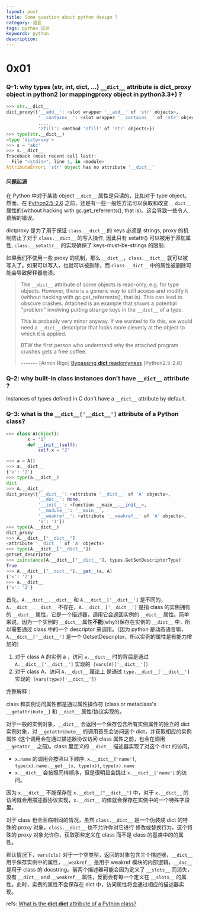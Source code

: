 ```yaml
---
layout: post
title: Some question about python design ?
category: 语言
tags: python 设计
keywords: python
description:
---
```


# 0x01

### Q-1: why types (str, int, dict, ...) `__dict__` attribute is dict_proxy object in python2 (or mappingproxy object in python3.3+) ?

```python
>>> str.__dict__
dict_proxy({'__add__': <slot wrapper '__add__' of 'str' objects>,
            '__contains__': <slot wrapper '__contains__' of 'str' objects>,
            .....
            'zfill': <method 'zfill' of 'str' objects>})
>>> type(str.__dict__)
<type 'dictproxy'>
>>> s = "abc"
>>> s.__dict__
Traceback (most recent call last):
  File "<stdin>", line 1, in <module>
AttributeError: 'str' object has no attribute '__dict__'
```

#### 问题起源

在 Python 中对于某些 object `__dict__` 属性是只读的，比如对于 type object。然而，在 [Python2.5-2.6](http://bugs.python.org/issue1303614) 之前，还是有一些一般性方法可以获取和改变 `__dict__` 属性的(without hacking with
gc.get_referrents(), that is)。这会导致一些令人费解的错误。

dictproxy 是为了用于保证 `class.__dict__` 的 keys 必须是 strings, proxy 的机制防止了对于 `class.__dict__` 的写入操作, 因此只有 setattr() 可以被用于添加属性, `class.__setattr__` 的实现确保了 keys-must-be-strings 的限制.

如果我们不使用一些 proxy 的机制，那么 `__dict__`，`class.__dict__` 就可以被写入了。如果可以写入，也就可以被删除，而 `class.__dict__` 中的属性被删除可能会导致解释器崩溃。

> The `__dict__` attribute of some objects is read-only,
e.g. for type objects.  However, there is a generic
way to still access and modify it (without hacking with
gc.get_referrents(), that is).  This can lead to
obscure crashes.  Attached is an example that shows
a potential "problem" involving putting strange keys
in the `__dict__` of a type.
>
> This is probably very minor anyway.  If we wanted to
fix this, we would need a `__dict__` descriptor that
looks more cleverly at the object to which it is
applied.
> 
> BTW the first person who understand why the attached
program crashes gets a free coffee.
>
> ------- [Armin Rigo] [Bypassing __dict__ readonlyness](http://bugs.python.org/issue1303614) [Python2.5-2.6]


### Q-2: why built-in class instances don't have `__dict__` attribute ?

Instances of types defined in C don't have a `__dict__` attribute by default.

### Q-3: what is the `__dict__['__dict__']` attribute of a Python class?

```python
>>> class A(object):
        x = "1"
        def __init__(self):
            self.x = "2"

>>> a = A()
>>> a.__dict__
{'x': '2'}
>>> type(a.__dict__)
dict
>>> A.__dict__
dict_proxy({'__dict__': <attribute '__dict__' of 'A' objects>,
            '__doc__': None,
            '__init__': <function __main__.__init__>,
            '__module__': '__main__',
            '__weakref__': <attribute '__weakref__' of 'A' objects>,
            'x': '1'})
>>> type(A.__dict__)
dict_proxy
>>> A.__dict__["__dict__"]
<attribute '__dict__' of 'A' objects>
>>> type(A.__dict__["__dict__"])
getset_descriptor
>>> isinstance(A.__dict__["__dict__"], types.GetSetDescriptorType)
True
>>> A.__dict__["__dict__"].__get__(a, A)
{'x': '2'}
>>> a.__dict__
{'x': '2'}
```

首先，`A.__dict__.__dict__` 和 `A.__dict__['__dict__']` 是不同的，`A.__dict__.__dict__` 不存在，`A.__dict__['__dict__']` 是指 class 的实例拥有的 `__dict__` 属性，它是一个描述器，调用它会返回实例的 `__dict__` 属性。简单来说，因为一个实例的 `__dict__` 属性**不能**(why?)保存在实例的 `__dict__` 中，所以需要通过 class 中的一个 descriptor 来调用。（因为 python 是动态语言嘛，`A.__dict__['__dict__']` 是一个 GetsetDescriptor，所以实例的属性是有能力增加的）

1. 对于 class A 的实例 a ，访问 `a.__dict__` 时的背后是通过 `A.__dict__['__dict__']` 实现的（`vars(A)['__dict__']`）
2. 对于 class A，访问 `A.__dict__` <u>理论上</u> 是通过 `type.__dict__['__dict__']` 实现的（`vars(type)['__dict__']`）

完整解释：

class 和实例访问属性都是通过属性操作符 (class or metaclass's `__getattribute__`) 和 `__dict__` 属性/协议实现的。

对于一般的实例对象，`__dict__` 会返回一个保存包含所有实例属性的独立的 dict 实例对象，对 `__getattribute__` 的调用首先会访问这个 dict，并获取相应的实例属性 (这个调用会在通过描述器协议访问 class 属性之前，也会在调用 `__getattr__` 之前)。class 里定义的 `__dict__` 描述器实现了对这个 dict 的访问。

* `x.name` 的调用会按照以下顺序: `x.__dict__['name']`, `type(x).name.__get__(x, type(x))`, `type(x).name`
* `x.__dict__` 会按照同样顺序，但是很明显会跳过 `x.__dict__['name']` 的访问。

因为 `x.__dict__` 不能保存在 `x.__dict__["__dict__"]` 中，对于 `x.__dict__` 的访问就会用描述器协议实现，`x.__dict__` 的值就会保存在实例中的一个特殊字段里。

对于 class 也会面临相同的情况，虽然 `class.__dict__` 是一个伪装成 dict 的特殊的 proxy 对象，`class.__dict__` 也不允许你对它进行
修改或替换行为。这个特殊的 proxy 对象允许你，获取那些定义在 class 而不是 class 的基类中的的属性。

默认情况下，`vars(cls)` 对于一个空类型，返回的对象包含三个描述器，`__dict__` 用于保存实例中的属性，`__weakref__` 是用于 weakref 模块的内部逻辑，`__doc__` 是用于 class 的 docstring。前两个描述器可能会因为定义了 `__slots__` 而消失，没有 `__dict__` and `__weakref__` 属性，反而会有每一个定义在 `__slots__` 的属性。此时，实例的属性不会保存在 dict 中，访问属性将会通过相应的描述器实现。

refs: [What is the __dict__.__dict__ attribute of a Python class?](https://stackoverflow.com/questions/4877290/what-is-the-dict-dict-attribute-of-a-python-class/4877655#4877655)